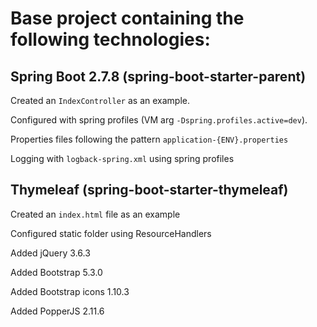 # Base project containing the following technologies:

## Spring Boot 2.7.8 (spring-boot-starter-parent)

Created an `IndexController` as an example.

Configured with spring profiles (VM arg `-Dspring.profiles.active=dev`).

Properties files following the pattern `application-{ENV}.properties`

Logging with `logback-spring.xml` using spring profiles

## Thymeleaf (spring-boot-starter-thymeleaf)

Created an `index.html` file as an example

Configured static folder using ResourceHandlers

Added jQuery 3.6.3

Added Bootstrap 5.3.0

Added Bootstrap icons 1.10.3

Added PopperJS 2.11.6
